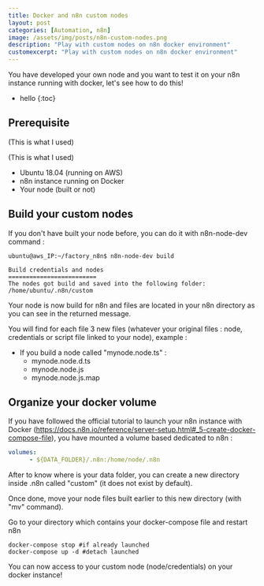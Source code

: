 ```yaml
---
title: Docker and n8n custom nodes
layout: post
categories: [Automation, n8n]
image: /assets/img/posts/n8n-custom-nodes.png
description: "Play with custom nodes on n8n docker environment"
customexcerpt: "Play with custom nodes on n8n docker environment"
---
```


You have developed your own node and you want to test it on your n8n instance running with docker, let's see how to do this!

* hello
{:toc}


## Prerequisite

(This is what I used)

(This is what I used)

- Ubuntu 18.04 (running on AWS)
- n8n instance running on Docker
- Your node (built or not)

    
## Build your custom nodes

If you don't have built your node before, you can do it with n8n-node-dev command :

```
ubuntu@aws_IP:~/factory_n8n$ n8n-node-dev build

Build credentials and nodes
=========================
The nodes got build and saved into the following folder:
/home/ubuntu/.n8n/custom
```

Your node is now build for n8n and files are located in your n8n directory as you can see in the returned message.

You will find for each file 3 new files (whatever your original files : node, credentials or script file linked to your node), example :

- If you build a node called "mynode.node.ts" :
  - mynode.node.d.ts
  - mynode.node.js
  - mynode.node.js.map
  
## Organize your docker volume

If you have followed the official tutorial to launch your n8n instance with Docker (https://docs.n8n.io/reference/server-setup.html#_5-create-docker-compose-file), you have mounted a volume based dedicated to n8n :

```yaml
volumes:
      - ${DATA_FOLDER}/.n8n:/home/node/.n8n
```

After to know where is your data folder, you can create a new directory inside .n8n called "custom" (it does not exist by default).

Once done, move your node files built earlier to this new directory (with "mv" command).

Go to your directory which contains your docker-compose file and restart n8n

```
docker-compose stop #if already launched
docker-compose up -d #detach launched
```

You can now access to your custom node (node/credentials) on your docker instance!
